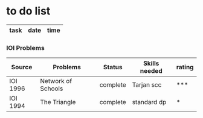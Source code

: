 # to do list
task | date | time
-----|------|-----

### IOI Problems
Source | Problems | Status | Skills needed | rating 
-------|----------|--------|---------------|-------
IOI 1996 | Network of Schools | complete | Tarjan scc | ***
IOI 1994 | The Triangle | complete | standard dp | *
